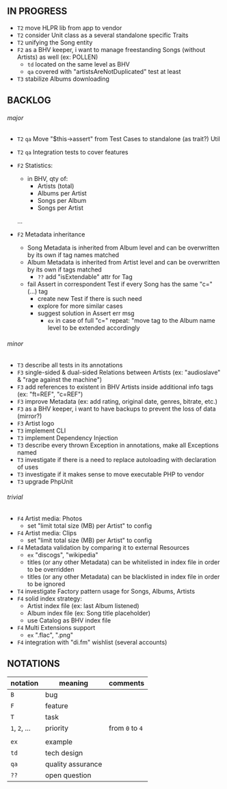 
## IN PROGRESS
- `T2` move HLPR lib from app to vendor
- `T2` consider Unit class as a several standalone specific Traits
- `T2` unifying the Song entity
- `F2` as a BHV keeper, i want to manage freestanding Songs (without Artists) as well (ex: POLLEN)
    - `td` located on the same level as BHV
    - `qa` covered with "artistsAreNotDuplicated" test at least
- `T3` stabilize Albums downloading




## BACKLOG

###### major
- `T2` `qa` Move "$this->assert" from Test Cases to standalone (as trait?) Util
- `T2` `qa` Integration tests to cover features
- `F2` Statistics:
    - in BHV, qty of:
        - Artists (total)
        - Albums per Artist
        - Songs per Album
        - Songs per Artist



    ...

- `F2` Metadata inheritance
    - Song Metadata is inherited from Album level and can be overwritten by its own if tag names matched
    - Album Metadata is inherited from Artist level and can be overwritten by its own if tags matched
        - `??` add "isExtendable" attr for Tag
    - fail Assert in correspondent Test if every Song has the same "c=" (...) tag
        - create new Test if there is such need
        - explore for more similar cases
        - suggest solution in Assert err msg
            - `ex` in case of full "c=" repeat: "move tag to the Album name level to be extended accordingly

###### minor
- `T3` describe all tests in its annotations
- `F3` single-sided & dual-sided Relations between Artists (ex: "audioslave" & "rage against the machine")
- `F3` add references to existent in BHV Artists inside additional info tags (ex: "ft=REF", "c=REF")
- `F3` improve Metadata (ex: add rating, original date, genres, bitrate, etc.)
- `F3` as a BHV keeper, i want to have backups to prevent the loss of data (mirror?)
- `F3` Artist logo
- `T3` implement CLI
- `T3` implement Dependency Injection
- `T3` describe every thrown Exception in annotations, make all Exceptions named
- `T3` investigate if there is a need to replace autoloading with declaration of uses
- `T3` investigate if it makes sense to move executable PHP to vendor
- `T3` upgrade PhpUnit

###### trivial
- `F4` Artist media: Photos
    - set "limit total size (MB) per Artist" to config
- `F4` Artist media: Clips
    - set "limit total size (MB) per Artist" to config
- `F4` Metadata validation by comparing it to external Resources
    - `ex` "discogs", "wikipedia"
    - titles (or any other Metadata) can be whitelisted in index file in order to be overridden
    - titles (or any other Metadata) can be blacklisted in index file in order to be ignored
- `T4` investigate Factory pattern usage for Songs, Albums, Artists
- `F4` solid index strategy:
    - Artist index file (ex: last Album listened)
    - Album index file (ex: Song title placeholder)
    - use Catalog as BHV index file
- `F4` Multi Extensions support
    - `ex` ".flac", ".png"
- `F4` integration with "di.fm" wishlist (several accounts)



## NOTATIONS

   | notation    | meaning             | comments      |
   |-------------|---------------------|---------------|
   |  `B`        | bug                 |               |
   |  `F`        | feature             |               |
   |  `T`        | task                |               |
   |`1`, `2`, ...| priority            |from `0` to `4`|
   |             |                     |               |
   |    `ex`     | example             |               |
   |    `td`     | tech design         |               |
   |    `qa`     | quality assurance   |               |
   |    `??`     | open question       |               |


